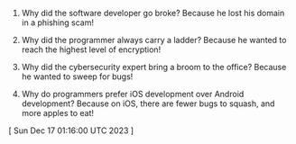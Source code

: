  
1. Why did the software developer go broke? Because he lost his domain in a phishing scam!

2. Why did the programmer always carry a ladder? Because he wanted to reach the highest level of encryption!

3. Why did the cybersecurity expert bring a broom to the office? Because he wanted to sweep for bugs!

4. Why do programmers prefer iOS development over Android development? Because on iOS, there are fewer bugs to squash, and more apples to eat!
 
[ 
Sun Dec 17 01:16:00 UTC 2023
 ]
